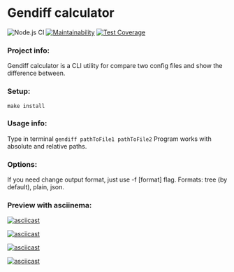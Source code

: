 # Gendiff calculator
![Node.js CI](https://github.com/heyMakar/frontend-project-lvl2/workflows/Node.js%20CI/badge.svg) [![Maintainability](https://api.codeclimate.com/v1/badges/dd91ab66ae68b02d2f57/maintainability)](https://codeclimate.com/github/heyMakar/frontend-project-lvl2/maintainability) [![Test Coverage](https://api.codeclimate.com/v1/badges/dd91ab66ae68b02d2f57/test_coverage)](https://codeclimate.com/github/heyMakar/frontend-project-lvl2/test_coverage)

### Project info:
Gendiff calculator is a CLI utility for compare two config files and show the difference between.

### Setup:
```make install```

### Usage info:
Type in terminal ```gendiff pathToFile1 pathToFile2```
Program works with absolute and relative paths.

### Options:
If you need change output format, just use -f [format] flag.
Formats: tree (by default), plain, json.

### Preview with asciinema:

[![asciicast](https://asciinema.org/a/4J6rShCyYVSNQ7qYJ6OZ4sp6w.svg)](https://asciinema.org/a/4J6rShCyYVSNQ7qYJ6OZ4sp6w)

[![asciicast](https://asciinema.org/a/OvRMHg0rsQLI88Mp6HEOmkSVG.svg)](https://asciinema.org/a/OvRMHg0rsQLI88Mp6HEOmkSVG)

[![asciicast](https://asciinema.org/a/h3oOdJFB0aEFDyF8CS2OQRmKm.svg)](https://asciinema.org/a/h3oOdJFB0aEFDyF8CS2OQRmKm)

[![asciicast](https://asciinema.org/a/H9DvIv2lsgbMUV3oHNfPIl9P5.svg)](https://asciinema.org/a/H9DvIv2lsgbMUV3oHNfPIl9P5)
